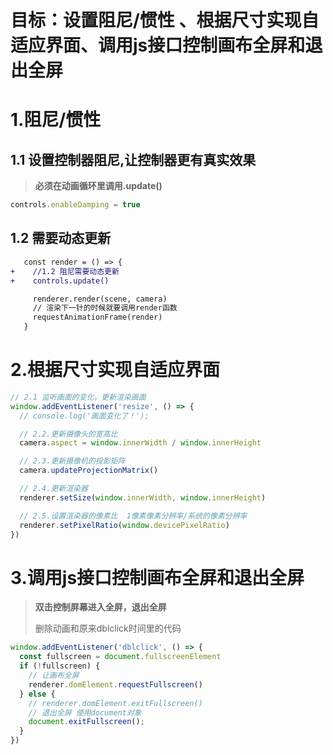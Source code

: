 # 目标：设置阻尼/惯性 、根据尺寸实现自适应界面、调用js接口控制画布全屏和退出全屏
# 1.阻尼/惯性
## 1.1 设置控制器阻尼,让控制器更有真实效果
> **必须在动画循环里调用.update()**
```ts
controls.enableDamping = true
```

## 1.2 需要动态更新
```diff
   const render = () => {
+    //1.2 阻尼需要动态更新
+    controls.update()

     renderer.render(scene, camera)
     // 渲染下一针的时候就要调用render函数
     requestAnimationFrame(render)
   }
```

# 2.根据尺寸实现自适应界面
```ts
// 2.1 监听画面的变化，更新渲染画面
window.addEventListener('resize', () => {
  // console.log('画面变化了！');

  // 2.2.更新摄像头的宽高比
  camera.aspect = window.innerWidth / window.innerHeight

  // 2.3.更新摄像机的投影矩阵
  camera.updateProjectionMatrix()

  // 2.4.更新渲染器
  renderer.setSize(window.innerWidth, window.innerHeight)

  // 2.5.设置渲染器的像素比  1像素像素分辨率/系统的像素分辨率
  renderer.setPixelRatio(window.devicePixelRatio)
})
```

# 3.调用js接口控制画布全屏和退出全屏
> **双击控制屏幕进入全屏，退出全屏**
>
> 删除动画和原来dblclick时间里的代码
```ts
window.addEventListener('dblclick', () => {
  const fullscreen = document.fullscreenElement
  if (!fullscreen) {
    // 让画布全屏
    renderer.domElement.requestFullscreen()
  } else {
    // renderer.domElement.exitFullscreen()
    // 退出全屏 使用document对象
    document.exitFullscreen();
  }
})
```

